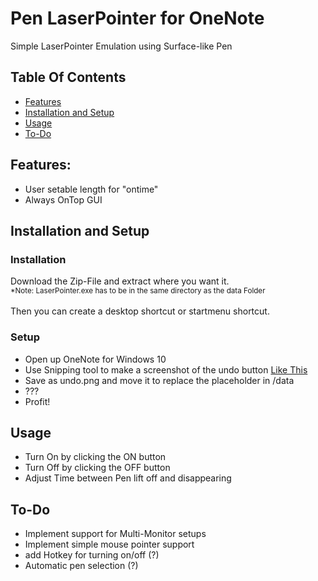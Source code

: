 # Pen LaserPointer for OneNote
Simple LaserPointer Emulation using Surface-like Pen

## Table Of Contents

* [Features](#features)
* [Installation and Setup](#installation)
* [Usage](#usage)
* [To-Do](#to-do)

## Features:

* User setable length for "ontime"
* Always OnTop GUI

## Installation and Setup
### Installation
Download the Zip-File and extract where you want it.</br>
<sub>       *Note: LaserPointer.exe has to be in the same directory as the data Folder</sub> </br></br>
Then you can create a desktop shortcut or startmenu shortcut.
### Setup
* Open up OneNote for Windows 10
* Use Snipping tool to make a screenshot of the undo button [Like This](https://github.com/Nero2201/LaserPointer/wiki/Setup-With-Pictures)
* Save as undo.png and move it to replace the placeholder in /data
* ???
* Profit!

## Usage

* Turn On by clicking the ON button
* Turn Off by clicking the OFF button
* Adjust Time between Pen lift off and disappearing


## To-Do
* Implement support for Multi-Monitor setups
* Implement simple mouse pointer support
* add Hotkey for turning on/off (?)
* Automatic pen selection (?)



